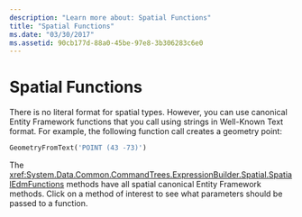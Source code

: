 ```yaml
---
description: "Learn more about: Spatial Functions"
title: "Spatial Functions"
ms.date: "03/30/2017"
ms.assetid: 90cb177d-88a0-45be-97e8-3b306283c6e0
---
```

# Spatial Functions

There is no literal format for spatial types. However, you can use canonical Entity Framework functions that you call using strings in Well-Known Text format. For example, the following function call creates a geometry point:  
  
```sql  
GeometryFromText('POINT (43 -73)')  
```  
  
 The <xref:System.Data.Common.CommandTrees.ExpressionBuilder.Spatial.SpatialEdmFunctions> methods have all spatial canonical Entity Framework methods. Click on a method of interest to see what parameters should be passed to a function.
